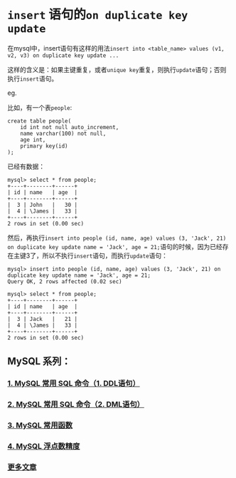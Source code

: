 # `insert` 语句的`on duplicate key update`

在mysql中，insert语句有这样的用法`insert into <table_name> values (v1, v2, v3) on duplicate key update ...`

这样的含义是：如果主键重复，或者`unique key`重复，则执行`update`语句；否则执行`insert`语句。

eg.

比如，有一个表`people`:

```
create table people(
    id int not null auto_increment,
    name varchar(100) not null,
    age int,
    primary key(id)
);
```

已经有数据：

```
mysql> select * from people;
+----+--------+------+
| id | name   | age  |
+----+--------+------+
|  3 | John   |   30 |
|  4 | \James |   33 |
+----+--------+------+
2 rows in set (0.00 sec)
```

然后，再执行`insert into people (id, name, age) values (3, 'Jack', 21) on duplicate key update name = 'Jack', age = 21;`语句的时候，因为已经存在主键3了，所以不执行`insert`语句，而执行`update`语句：

```
mysql> insert into people (id, name, age) values (3, 'Jack', 21) on duplicate key update name = 'Jack', age = 21;
Query OK, 2 rows affected (0.02 sec)

mysql> select * from people;
+----+--------+------+
| id | name   | age  |
+----+--------+------+
|  3 | Jack   |   21 |
|  4 | \James |   33 |
+----+--------+------+
2 rows in set (0.00 sec)
```

## MySQL 系列：

### [1. MySQL 常用 SQL 命令（1. DDL语句）](https://github.com/YoungBear/MyBlog/blob/master/md_files/mysql/SQL-DDL.md)

### [2. MySQL 常用 SQL 命令（2. DML语句）](https://github.com/YoungBear/MyBlog/blob/master/md_files/mysql/SQL-DML.md)

### [3. MySQL 常用函数](https://github.com/YoungBear/MyBlog/blob/master/md_files/mysql/MySQL-Function.md)

### [4. MySQL 浮点数精度](https://github.com/YoungBear/MyBlog/blob/master/md_files/mysql/MySQLFloatPrecision.md)



### [更多文章](https://github.com/YoungBear/MyBlog/blob/master/README.md)
